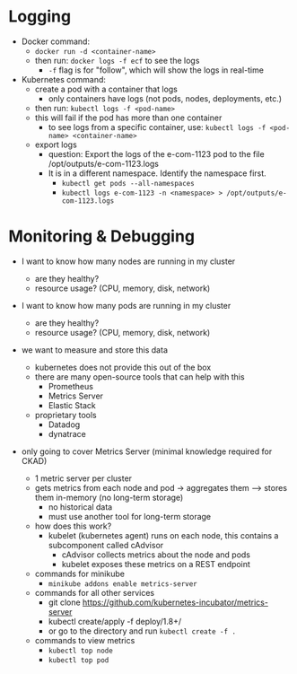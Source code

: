 # Logging
- Docker command:
    - `docker run -d <container-name>`
    - then run: `docker logs -f ecf` to see the logs 
        - `-f` flag is for "follow", which will show the logs in real-time
- Kubernetes command:
    - create a pod with a container that logs
        - only containers have logs (not pods, nodes, deployments, etc.)
    - then run: `kubectl logs -f <pod-name>`
    - this will fail if the pod has more than one container
        - to see logs from a specific container, use: `kubectl logs -f <pod-name> <container-name>`
    - export logs
        - question: Export the logs of the e-com-1123 pod to the file /opt/outputs/e-com-1123.logs 
        - It is in a different namespace. Identify the namespace first.
            - `kubectl get pods --all-namespaces`
            - `kubectl logs e-com-1123 -n <namespace> > /opt/outputs/e-com-1123.logs`


# Monitoring & Debugging
- I want to know how many nodes are running in my cluster
    - are they healthy?
    - resource usage? (CPU, memory, disk, network)
- I want to know how many pods are running in my cluster
    - are they healthy?
    - resource usage? (CPU, memory, disk, network)

- we want to measure and store this data
    - kubernetes does not provide this out of the box
    - there are many open-source tools that can help with this
        - Prometheus
        - Metrics Server
        - Elastic Stack
    - proprietary tools
        - Datadog
        - dynatrace

- only going to cover Metrics Server (minimal knowledge required for CKAD)
    - 1 metric server per cluster
    - gets metrics from each node and pod -> aggregates them --> stores them in-memory (no long-term storage)
        - no historical data
        - must use another tool for long-term storage
    - how does this work?
        - kubelet (kubernetes agent) runs on each node, this contains a subcomponent called cAdvisor
            - cAdvisor collects metrics about the node and pods
            - kubelet exposes these metrics on a REST endpoint
    - commands for minikube
        - `minikube addons enable metrics-server`
    - commands for all other services
        - git clone https://github.com/kubernetes-incubator/metrics-server
        - kubectl create/apply -f deploy/1.8+/
        - or go to the directory and run `kubectl create -f .`
    - commands to view metrics
        - `kubectl top node`
        - `kubectl top pod`